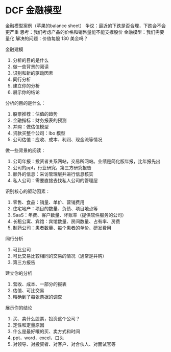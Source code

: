 # DCF 金融模型

金融模型案例（苹果的balance sheet）
争议：最近的下跌是否合理，下跌会不会更严重
思考：我们考虑产品的价格和销售量能不能支撑股价
金融模型：我们需要量化
解决的问题：价值每股 130 美金吗？

金融建模
1. 分析的目的是什么
2. 做一些背景的阅读
3. 识别和新的驱动因素
4. 同行分析
5. 建立你的分析
6. 展示你的结论

分析的目的是什么：
1. 股票推荐：估值的趋势
2. 金融指标：财务报表的预测
3. 并购：做估值模型
4. 贷款买整个公司：lbo 模型
5. 公司估值：应收、成本、利润、现金流等情况

做一些背景的阅读：
1. 公司年报：投资者关系网站，交易所网站。业绩是简化版年报，比年报先出
2. 公司的ppt，行业研究，第三方研究报告
3. 额外的信息：采访管理层并进行信息核实
4. 私人公司：需要直接去找私人公司的管理层

识别核心的驱动因素：
1. 零售、食品：销量、单价、营销费用
2. 住宅地产：项目的数量、负债、项目地点等
3. SaaS：年费、客户数量、坏账率（提供软件服务的公司）
4. 长租公寓、宾馆：宾馆数量、房间数量、占有率、房费
5. 制药公司：患者数量、每个患者的单价、研发费用

同行分析
1. 可比公司
2. 可比交易比较相同的交易的情况（通常是并购）
3. 第三方报告

建立你的分析
1. 营收、成本、一部分的报表
2. 估值、可比交易
3. 精确到了每张票据的调查

展示你的结论
1. 买、卖什么股票，投资这个公司？
2. 定性和定量原因
3. 什么是最好哦的买、卖方式和时间
4. ppt，word，excel，口头
5. 对领导、对投资者、对客户、对合伙人、对面试官等



